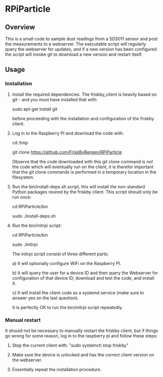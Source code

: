 # RPiParticle

## Overview

This is a small code to sample dust readings from a SDS011 sensor and
post the measurements to a webserver. The executable script will
regularly query the webserver for updates, and if a new version has
been configured the script will invoke git to download a new version
and restart itself.

## Usage

### Installation

1. Install the required dependencies. The friskby_client is heavily
   based on git - and you must have installed that with:

      sudo apt-get install git

   before proceeding with the installation and configuration of the
   friskby client.


2. Log in to the Raspberry PI and download the code with:

     cd /tmp
     
     git clone https://github.com/FriskByBergen/RPiParticle

   Observe that the code downloaded with this git clone command is
   *not* the code which will eventually run on the client, it is
   therefor important that the git clone commands is performed in a
   temporary location in the filesystem.


3. Run the bin/install-deps.sh script, this will install the
   non-standard Python packages reuired by the friskby client. This
   script should only be run once:

     cd RPiParticle/bin

     sudo ./install-deps.sh




4. Run the bin/initrpi script:

     cd RPiParticle/bin
     
     sudo ./initrpi

    The initrpi script consist of three different parts:

      a) It will optionally configure WiFi on the Raspberry PI.

      b) It will query the user for a device ID and then query the
         Webserver for configuration of that device ID, download and
         test the code, and install it.

      c) It will install the client code as a systemd service (make
         sure to answer yes on the last question).
 
    It is perfectly OK to run the bin/initrpi script repeatedly.
     

### Manual restart

It should not be necessary to manually restart the friskby client, but
if things go wrong for some reason, log in to the raspberry pi and
follow these steps:

1. Stop the current client with: "sudo systemctl stop friskby"

2. Make sure the device is unlocked and has the correct client version
   on the webserver.

3. Essentially repeat the installation procedure.





